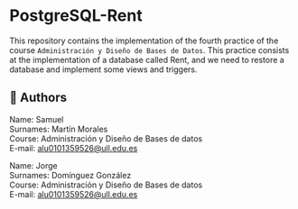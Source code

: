 # PostgreSQL-Rent
This repository contains the implementation of the fourth practice of the course `Administración y Diseño de Bases de Datos`. This practice consists at the implementation of a database called Rent, and we need to restore a database and implement some views and triggers.

## 📌 Authors

Name: Samuel\
Surnames: Martín Morales\
Course: Administración y Diseño de Bases de datos\
E-mail: alu0101359526@ull.edu.es

Name: Jorge\
Surnames: Domínguez González\
Course: Administración y Diseño de Bases de datos\
E-mail: alu0101359526@ull.edu.es
